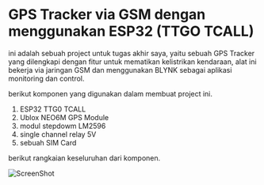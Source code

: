 # GPS Tracker via GSM dengan menggunakan ESP32 (TTGO TCALL)

ini adalah sebuah project untuk tugas akhir saya, yaitu sebuah GPS Tracker yang dilengkapi dengan fitur untuk mematikan kelistrikan kendaraan, alat ini bekerja via jaringan GSM dan menggunakan BLYNK sebagai aplikasi monitoring dan control.

berikut komponen yang digunakan dalam membuat project ini.

1. ESP32 TTG0 TCALL
2. Ublox NEO6M GPS Module
3. modul stepdowm LM2596
4. single channel relay 5V
5. sebuah SIM Card

berikut rangkaian keseluruhan dari komponen.

![ScreenShot](https://github.com/felixmanugara/IoT-based-realtime-gps-location-tracker/blob/main/gps_tracker_schematic.png)


